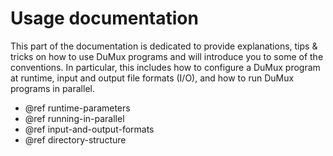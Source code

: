 # Usage documentation

This part of the documentation is dedicated to provide explanations,
tips & tricks on how to use DuMux programs and will introduce you to some
of the conventions. In particular, this includes how to configure a DuMux
program at runtime, input and output file formats (I/O), and how to run
DuMux programs in parallel.

* @ref runtime-parameters
* @ref running-in-parallel
* @ref input-and-output-formats
* @ref directory-structure
